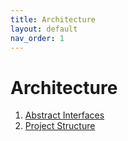 ```yaml
---
title: Architecture
layout: default
nav_order: 1
---
```


# Architecture

1. [Abstract Interfaces](./abstract-interfaces.html)
1. [Project Structure](./project-structure.html)
